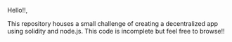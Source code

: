 Hello!!,

This repository houses a small challenge of creating a decentralized app using solidity and node.js.  This code is incomplete but feel free to browse!!
